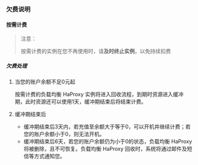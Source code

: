 ### 欠费说明

#### 按需计费

> 注意：
>
> 按需计费的实例在您不再使用时，请**及时终止实例**，以免持续扣费

##### 欠费处理

1. 当您的账户余额不足0元起

   按需计费的负载均衡 HaProxy 实例将进入回收流程，到期时资源进入缓冲期，此时资源还可以使用1天，缓冲期结束后将结束计费。

2. 缓冲期结束后

   + 缓冲期结束后3天内，若充值至余额大于等于0，可以开机并继续计费；若您的账户余额小于0，则无法开机。
   + 缓冲期结束后6天，若您的账户余额仍为小于0的状态，负载均衡 HaProxy 将被删除，且不可恢复。负载均衡 HaProxy 回收时，系统将通过邮件及短信等方式通知您。

